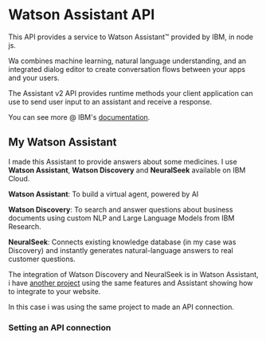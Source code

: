 # Watson Assistant API

This API provides a service to Watson Assistant™ provided by IBM, in node js.

Wa combines machine learning, natural language understanding, and an integrated dialog editor to create conversation flows between your apps and your users.

The Assistant v2 API provides runtime methods your client application can use to send user input to an assistant and receive a response.

You can see more @ IBM's [documentation](https://cloud.ibm.com/apidocs/assistant-v2?code=node). 

## My Watson Assistant

I made this Assistant to provide answers about some medicines. I use **Watson Assistant**, **Watson Discovery** and **NeuralSeek** available on IBM Cloud.

**Watson Assistant**: To build a virtual agent, powered by AI

**Watson Discovery**: To search and answer questions about business documents using custom NLP and Large Language Models from IBM Research.

**NeuralSeek**: Connects existing knowledge database (in my case was Discovery) and instantly generates natural-language answers to real customer questions.

The integration of Watson Discovery and NeuralSeek is in Watson Assistant, i have [another project](https://github.com/miucciaknows/Medicine-Assistant) using the same features and Assistant showing how to integrate to your website. 

In this case i was using the same project to made an API connection.

### Setting an API connection







